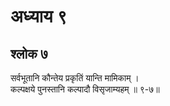 # अध्याय ९

## श्लोक ७

सर्वभूतानि कौन्तेय प्रकृतिं यान्ति मामिकाम् ।<br>कल्पक्षये पुनस्तानि कल्पादौ विसृजाम्यहम् ॥ ९-७॥<br><br>

